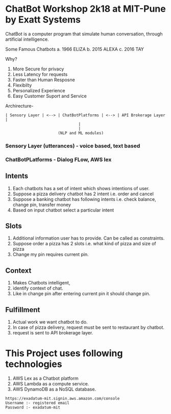 # ChatBot Workshop 2k18 at MIT-Pune by Exatt Systems

ChatBot is a computer program that simulate human conversation, through artificial intelligence.

Some Famous Chatbots
a. 1966 ELIZA
b. 2015 ALEXA
c. 2016 TAY

Why?
1. More Secure for privacy
2. Less Latency for requests
3. Faster than Human Resposne
4. Flexibilty
5. Personalized Experience
6. Easy Customer Suport and Service

Archirecture-

```
| Sensory Layer | <--> | ChatBotPlatforms | <--> | API Brokerage Layer |
                                |
                                |
                       (NLP and ML modules)
```

### Sensory Layer (utterances) - voice based, text based
### ChatBotPLatforms -  Dialog FLow, AWS lex

## Intents
1. Each chatbots has a set of intent which shows intentions of user.
2. Suppose a pizza delivery chatbot has 2 intent i.e. order and cancel
3. Suppose a banking chatbot has following intents i.e. check balance, change pin, transfer money
4. Based on input chatbot select a particular intent

## Slots
1. Additional information user has to provide. Can be called as constraints.
2. Suppose order a pizza has 2 slots i.e. what kind of pizza and size of pizza
3. Change my pin requires current pin.

## Context
1. Makes Chatbots intelligent,
2. identify context of chat.
3. Like in change pin after entering current pin it should change pin. 

## Fulfillment
1. Actual work we want chatbot to do.
2. In case of pizza delivery, request must be sent to restaurant by chatbot.
3. request is sent to API brokerage layer.


# This Project uses following technologies
1. AWS Lex as a Chatbot platform
2. AWS Lambda as a compute service.
3. AWS DynamoDB as a NoSQL database.

```
https://exadatum-mit.signin.aws.amazon.com/console
Username :- registered email
Password :- exadatum-mit
```